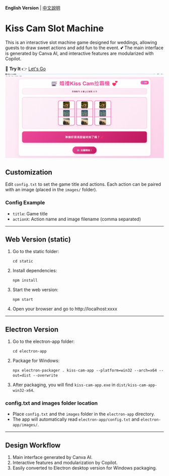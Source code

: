 **English Version** | [中文說明](README.md)

# Kiss Cam Slot Machine

This is an interactive slot machine game designed for weddings, allowing guests to draw sweet actions and add fun to the event.  💕
The main interface is generated by Canva AI, and interactive features are modularized with Copilot.

🎉 **Try It**
👉 [Let's Go](https://tony8382.github.io/kiss-cam/static/)  
![APP screenshot](footage/app.png)

## Customization

Edit `config.txt` to set the game title and actions. Each action can be paired with an image (placed in the `images/` folder).

### Config Example
- `title`: Game title
- `actionX`: Action name and image filename (comma separated)

---

## Web Version (static)

1. Go to the static folder:
   ```
   cd static
   ```
2. Install dependencies:
   ```
   npm install
   ```
3. Start the web version:
   ```
   npm start
   ```
4. Open your browser and go to http://localhost:xxxx

---

## Electron Version

1. Go to the electron-app folder:
   ```
   cd electron-app
   ```
2. Package for Windows:
   ```
   npx electron-packager . kiss-cam-app --platform=win32 --arch=x64 --out=dist --overwrite
   ```
3. After packaging, you will find `kiss-cam-app.exe` in `dist/kiss-cam-app-win32-x64`.

### config.txt and images folder location
- Place `config.txt` and the `images` folder in the `electron-app` directory.
- The app will automatically read `electron-app/config.txt` and `electron-app/images/`.

---
## Design Workflow
1. Main interface generated by Canva AI.
2. Interactive features and modularization by Copilot.
3. Easily converted to Electron desktop version for Windows packaging.
